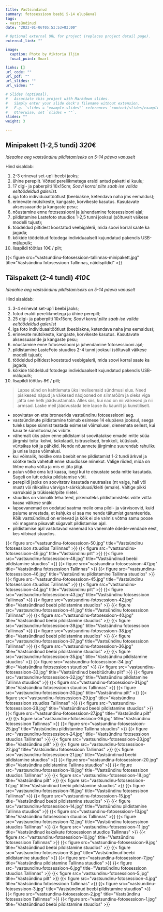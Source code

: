 ```yaml
---
title: Vastsündinud
summary: fotosessioon beebi 5-14 elupäeval
tags:
- vastsündinud
date: "2023-01-06T05:53:53+03:00"

# Optional external URL for project (replaces project detail page).
external_link: ""

image:
  caption: Photo by Viktoria Iljin
  focal_point: Smart

links: []
url_code: ""
url_pdf: ""
url_slides: ""
url_video: ""

# Slides (optional).
#   Associate this project with Markdown slides.
#   Simply enter your slide deck's filename without extension.
#   E.g. `slides = "example-slides"` references `content/slides/example-slides.md`.
#   Otherwise, set `slides = ""`.
slides: ""
weight: 3

---
```

## Minipakett (1-2,5 tundi) *320*€ 

_Ideaalne aeg vastsündinu pildistamiseks on 5-14 päeva vanuselt_

Hind sisaldab:
1. 2-3 erinevat set-up’i beebi jaoks;
2. ühine perepilt. Võtted pereliikmetega eraldi antud paketti ei kuulu;
3. 17 digi- ja paberpilti 10x15cm; _Soovi korral pilte saab ise valida eeltöödeldud galeriist._
4. iga foto individuaaltöötlust (beebiakne, ketendava naha jms eemaldus);
5. erinevate mütsikeste, kangaste, korvikeste kasutus. Kasutavate aksessuaaride ja kangaste pesu;
6. nõustamine enne fotosessiooni ja juhendamine fotosessiooni ajal;
7. pildistamine Lastefoto stuudios 1-2,5 tunni jooksul (sõltuvalt väikese modelli tujust);
8. töödeldud piltidest koostatud veebigalerii, mida soovi korral saate ka jagada;
9. kõikide töödeldud fotodega individuaalselt kujundatud pakendis USB-mälupulk;
10. lisapildi töötlus 10€ / pilt;

{{< figure src="vastsundinu-fotosessioon-tallinnas-minipakett.jpg" title="Vastsündinu fotosessioon Tallinnas, näidispildid" >}}

## Täispakett (2-4 tundi) *410*€ 

_Ideaalne aeg vastsündinu pildistamiseks on 5-14 päeva vanuselt_

Hind sisaldab:
1. 3-4 erinevat set-up’i beebi jaoks;
2. fotod eraldi pereliikmetega ja ühine perepilt;
3. 25 digi- ja paberpilti 10x15cm; *Soovi korral pilte saab ise valida eeltöödeldud galeriist*
4. iga foto individuaaltöötlust (beebiakne, ketendava naha jms eemaldus);
5. erinevate mütsikeste, kangaste, korvikeste kasutus. Kasutavate aksessuaaride ja kangaste pesu;
6. nõustamine enne fotosessiooni ja juhendamine fotosessiooni ajal;
7. pildistamine LasteFoto stuudios 2-4 tunni jooksul (sõltuvalt väikese modelli tujust);
8. töödeldud piltidest koostatud veebigalerii, mida soovi korral saate ka jagada;
9. kõikide töödeldud fotodega individuaalselt kujundatud pakendis USB-mälupulk;
10. lisapildi töötlus 8€ / pilt;

> Lapse sünd on kahtlemata üks imelisemaid sündmusi elus. Need pisikesed näpud ja väikesed näojooned on silmarõõm ja oleks viga jätta see hetk jäädvustamata. Alles siis, kui nad on nii väikesed ja nii armsad. Laske meil jäädvustada teie lapse ilu kaunilt ja kunstiliselt.

- soovitatav on ette broneerida vastsündinu fotosessiooni aeg.
- vastsündinute pildistamine toimub esimese 14 elupäeva jooksul, seega tuleks lapse sünnist teatada esimesel võimalusel, olenemata sellest, kui kaua te sünnitusmajas viibite.
- vähemalt üks päev enne pildistamist soovitatakse emadel mitte süüa järgmisi toitu: kohvi, šokolaadi, tsitruselised, brokkoli, küüslauk, vürtsikas toit ja pähklid. Nende nõuannete järgimine suurendab rahuliku ja unise lapse võimalusi.
- kui võimalik, hoidke oma beebit enne pildistamist 1-2 tundi ärkvel ja söötke teda vahetult enne stuudiosse minekut. Valige riided, mida on lihtne maha võtta ja mis ei jäta jälgi. 
- palun võtke oma lutt kaasa, isegi kui te otsustate seda mitte kasutada. Sageli on lutt eduka pildistamise võti.
- perepildi jaoks on soovitatav kasutada neutraalse (nt valge, hall või must) või rikkaliku värviga t-särki/pluusi/kleiti (emale). Vältige pikki varrukaid ja trükiseid/pilte riietel.
- stuudios on võimalik teha teed, pikemateks pildistamisteks võite võtta kaasa väikese snäki.
- lapsevanemad on oodatud saatma meile oma pildi- ja värvisoovid, kuid palume arvestada, et kahjuks ei saa me nende täitumist garanteerida. Kõik vastsündinud on erinevad ja kõik ei ole valmis võtma samu poose või magama piisavalt sügavalt pildistamise ajal.
- pildistamise ajal vastutavad vanemad ka vanemate õdede-vendade eest, kes viibivad stuudios.

{{< figure src="vastsundinu-fotosessioon-50.jpg" title="Vastsündinu fotosessioon stuudios Tallinnas" >}}
{{< figure src="vastsundinu-fotosessioon-49.jpg" title="Vastsündinu pilt" >}}
{{< figure src="vastsundinu-fotosessioon-48.jpg" title="Vastsündinud beebi pildistamine stuudios" >}}
{{< figure src="vastsundinu-fotosessioon-47.jpg" title="Vastsündinu fotosessioon Tallinnas" >}}
{{< figure src="vastsundinu-fotosessioon-46.jpg" title="Vastsündinu pildistamine Tallinna stuudios" >}}
{{< figure src="vastsundinu-fotosessioon-45.jpg" title="Vastsündinu fotosessioon stuudios Tallinnas" >}}
{{< figure src="vastsundinu-fotosessioon-44.jpg" title="Vastsündinu pilt" >}}
{{< figure src="vastsundinu-fotosessioon-43.jpg" title="Vastsündinu fotosessioon Tallinnas" >}}
{{< figure src="vastsundinu-fotosessioon-42.jpg" title="Vastsündinud beebi pildistamine stuudios" >}}
{{< figure src="vastsundinu-fotosessioon-41.jpg" title="Vastsündinu fotosessioon Tallinnas" >}}
{{< figure src="vastsundinu-fotosessioon-40.jpg" title="Vastsündinud beebi pildistamine stuudios" >}}
{{< figure src="vastsundinu-fotosessioon-39.jpg" title="Vastsündinu fotosessioon Tallinnas" >}}
{{< figure src="vastsundinu-fotosessioon-38.jpg" title="Vastsündinud beebi pildistamine stuudios" >}}
{{< figure src="vastsundinu-fotosessioon-37.jpg" title="Vastsündinu fotosessioon Tallinnas" >}}
{{< figure src="vastsundinu-fotosessioon-36.jpg" title="Vastsündinud beebi pildistamine stuudios" >}}
{{< figure src="vastsundinu-fotosessioon-35.jpg" title="Vastsündinu pildistamine stuudios" >}}
{{< figure src="vastsundinu-fotosessioon-34.jpg" title="Vastsündinu fotosessioon stuudios" >}}
{{< figure src="vastsundinu-fotosessioon-33.jpg" title="Vastsündinud beebitüdruku pilt" >}}
{{< figure src="vastsundinu-fotosessioon-32.jpg" title="Vastsündinu pildistamine Tallinna stuudios" >}}
{{< figure src="vastsundinu-fotosessioon-31.jpg" title="Vastsündinu fotosessioon stuudios Tallinnas" >}}
{{< figure src="vastsundinu-fotosessioon-30.jpg" title="Vastsündinu pilt" >}}
{{< figure src="vastsundinu-fotosessioon-29.jpg" title="Vastsündinu fotosessioon stuudios Tallinnas" >}}
{{< figure src="vastsundinu-fotosessioon-28.jpg" title="Vastsündinud beebi pildistamine stuudios" >}}
{{< figure src="vastsundinu-fotosessioon-27.jpg" title="Vastsündinu pilt" >}}
{{< figure src="vastsundinu-fotosessioon-26.jpg" title="Vastsündinu fotosessioon Tallinnas" >}}
{{< figure src="vastsundinu-fotosessioon-25.jpg" title="Vastsündinu pildistamine Tallinna stuudios" >}}
{{< figure src="vastsundinu-fotosessioon-24.jpg" title="Vastsündinu fotosessioon stuudios Tallinnas" >}}
{{< figure src="vastsundinu-fotosessioon-23.jpg" title="Vastsündinu pilt" >}}
{{< figure src="vastsundinu-fotosessioon-22.jpg" title="Vastsündinu fotosessioon Tallinnas" >}}
{{< figure src="vastsundinu-fotosessioon-21.jpg" title="Vastsündinud beebi pildistamine stuudios" >}}
{{< figure src="vastsundinu-fotosessioon-20.jpg" title="Vastsündinu pildistamine Tallinna stuudios" >}}
{{< figure src="vastsundinu-fotosessioon-19.jpg" title="Vastsündinu fotosessioon stuudios Tallinnas" >}}
{{< figure src="vastsundinu-fotosessioon-18.jpg" title="Vastsündinu pilt" >}}
{{< figure src="vastsundinu-fotosessioon-17.jpg" title="Vastsündinud beebi pildistamine stuudios" >}}
{{< figure src="vastsundinu-fotosessioon-16.jpg" title="Vastsündinu fotosessioon Tallinnas" >}}
{{< figure src="vastsundinu-fotosessioon-15.jpg" title="Vastsündinud beebi pildistamine stuudios" >}}
{{< figure src="vastsundinu-fotosessioon-14.jpg" title="Vastsündinu pildistamine Tallinna stuudios" >}}
{{< figure src="vastsundinu-fotosessioon-13.jpg" title="Vastsündinu fotosessioon stuudios Tallinnas" >}}
{{< figure src="vastsundinu-fotosessioon-12.jpg" title="Vastsündinu fotosessioon stuudios Tallinnas" >}}
{{< figure src="vastsundinu-fotosessioon-11.jpg" title="Vastsündinud kaksikute fotosessioon stuudios Tallinnas" >}}
{{< figure src="vastsundinu-fotosessioon-10.jpg" title="Vastsündinu fotosessioon Tallinnas" >}}
{{< figure src="vastsundinu-fotosessioon-9.jpg" title="Vastsündinud beebi pildistamine stuudios" >}}
{{< figure src="vastsundinu-fotosessioon-8.jpg" title="Vastsündinud beebi pildistamine stuudios" >}}
{{< figure src="vastsundinu-fotosessioon-7.jpg" title="Vastsündinu pildistamine Tallinna stuudios" >}}
{{< figure src="vastsundinu-fotosessioon-6.jpg" title="Vastsündinu fotosessioon stuudios Tallinnas" >}}
{{< figure src="vastsundinu-fotosessioon-5.jpg" title="Vastsündinu pilt" >}}
{{< figure src="vastsundinu-fotosessioon-4.jpg" title="Vastsündinu fotosessioon Tallinnas" >}}
{{< figure src="vastsundinu-fotosessioon-3.jpg" title="Vastsündinud beebi pildistamine stuudios" >}}
{{< figure src="vastsundinu-fotosessioon-2.jpg" title="Vastsündinu fotosessioon Tallinnas" >}}
{{< figure src="vastsundinu-fotosessioon-1.jpg" title="Vastsündinud beebi pildistamine stuudios" >}}